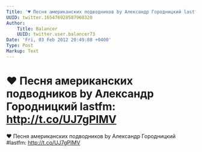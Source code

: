 ```yaml
---
Title: '♥ Песня американских подводников by Александр Городницкий lastfm: http://t.co/UJ7gPIMV'
UUID: twitter.165476928587960320
Author:
    Title: Balancer
    UUID: twitter.user.balancer73
Date: 'Fri, 03 Feb 2012 20:49:08 +0400'
Type: Post
Markup: Text
---
```


# ♥ Песня американских подводников by Александр Городницкий lastfm: http://t.co/UJ7gPIMV

♥ Песня американских подводников by Александр Городницкий
#lastfm: http://t.co/UJ7gPIMV